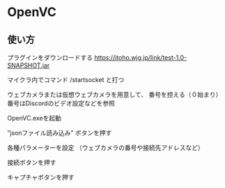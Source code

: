 # OpenVC

## 使い方

プラグインをダウンロードする
https://itoho.wjg.jp/link/test-1.0-SNAPSHOT.jar

マイクラ内でコマンド /startsocket と打つ

ウェブカメラまたは仮想ウェブカメラを用意して、
番号を控える（０始まり）
番号はDiscordのビデオ設定などを参照

OpenVC.exeを起動

”jsonファイル読み込み” ボタンを押す

各種パラメーターを設定
（ウェブカメラの番号や接続先アドレスなど）

接続ボタンを押す

キャプチャボタンを押す
